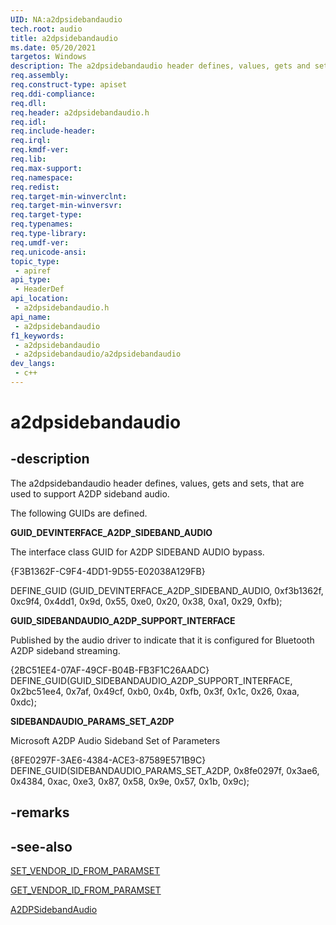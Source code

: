 ```yaml
---
UID: NA:a2dpsidebandaudio
tech.root: audio
title: a2dpsidebandaudio
ms.date: 05/20/2021
targetos: Windows
description: The a2dpsidebandaudio header defines, values, gets and sets, that are used to support A2DP sideband audio.
req.assembly: 
req.construct-type: apiset
req.ddi-compliance: 
req.dll: 
req.header: a2dpsidebandaudio.h
req.idl: 
req.include-header: 
req.irql: 
req.kmdf-ver: 
req.lib: 
req.max-support: 
req.namespace: 
req.redist: 
req.target-min-winverclnt: 
req.target-min-winversvr: 
req.target-type: 
req.typenames: 
req.type-library: 
req.umdf-ver: 
req.unicode-ansi: 
topic_type:
 - apiref
api_type:
 - HeaderDef
api_location:
 - a2dpsidebandaudio.h
api_name:
 - a2dpsidebandaudio
f1_keywords:
 - a2dpsidebandaudio
 - a2dpsidebandaudio/a2dpsidebandaudio
dev_langs:
 - c++
---
```


# a2dpsidebandaudio


## -description

The a2dpsidebandaudio header defines, values, gets and sets, that are used to support A2DP sideband audio.

The following GUIDs are defined.

**GUID_DEVINTERFACE_A2DP_SIDEBAND_AUDIO**

The interface class GUID for A2DP SIDEBAND AUDIO bypass.

{F3B1362F-C9F4-4DD1-9D55-E02038A129FB}

DEFINE_GUID (GUID_DEVINTERFACE_A2DP_SIDEBAND_AUDIO,
    0xf3b1362f, 0xc9f4, 0x4dd1, 0x9d, 0x55, 0xe0, 0x20, 0x38, 0xa1, 0x29, 0xfb);

**GUID_SIDEBANDAUDIO_A2DP_SUPPORT_INTERFACE**

Published by the audio driver to indicate that it is configured for Bluetooth A2DP sideband streaming.
 
{2BC51EE4-07AF-49CF-B04B-FB3F1C26AADC}
DEFINE_GUID(GUID_SIDEBANDAUDIO_A2DP_SUPPORT_INTERFACE, 0x2bc51ee4, 0x7af, 0x49cf, 0xb0, 0x4b, 0xfb, 0x3f, 0x1c, 0x26, 0xaa, 0xdc);


**SIDEBANDAUDIO_PARAMS_SET_A2DP**

Microsoft A2DP Audio Sideband Set of Parameters

{8FE0297F-3AE6-4384-ACE3-87589E571B9C}
DEFINE_GUID(SIDEBANDAUDIO_PARAMS_SET_A2DP,
    0x8fe0297f, 0x3ae6, 0x4384, 0xac, 0xe3, 0x87, 0x58, 0x9e, 0x57, 0x1b, 0x9c);

## -remarks

## -see-also

[SET_VENDOR_ID_FROM_PARAMSET](/windows-hardware/drivers/ddi/set_vendor_id_from_paramset)

[GET_VENDOR_ID_FROM_PARAMSET](/windows-hardware/drivers/ddi/get_vendor_id_from_paramset)

[A2DPSidebandAudio](/windows-hardware/drivers/ddi/a2dpsidebandaudio/)
